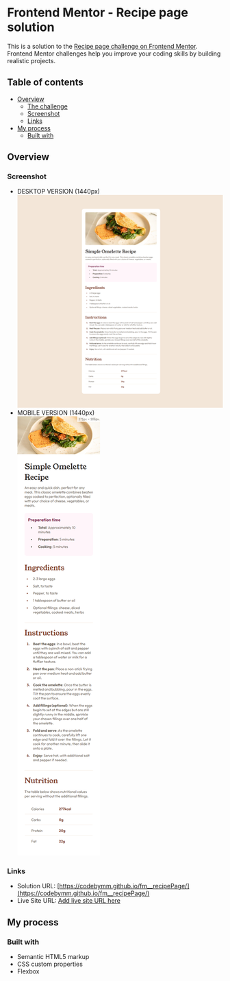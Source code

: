 # Frontend Mentor - Recipe page solution

This is a solution to the [Recipe page challenge on Frontend Mentor](https://www.frontendmentor.io/challenges/recipe-page-KiTsR8QQKm). Frontend Mentor challenges help you improve your coding skills by building realistic projects. 

## Table of contents

- [Overview](#overview)
  - [The challenge](#the-challenge)
  - [Screenshot](#screenshot)
  - [Links](#links)
- [My process](#my-process)
  - [Built with](#built-with)


## Overview

### Screenshot

- DESKTOP VERSION (1440px) <br>
![](/screeshots/ss-desktop.png)
- MOBILE VERSION (1440px) <br>
![](/screeshots/ss-mobile.png)



### Links

- Solution URL: [https://codebymm.github.io/fm__recipePage/](https://codebymm.github.io/fm__recipePage/)
- Live Site URL: [Add live site URL here](https://your-live-site-url.com)

## My process

### Built with

- Semantic HTML5 markup
- CSS custom properties
- Flexbox

